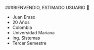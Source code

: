 ###BIENVENDIO, ESTIMADO USUARIO 👋

* Juan Eraso
* 20 Años
* Colombia
* Universidad Mariana
* Ing. Sistemas
* Tercer Semestre
